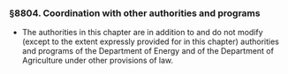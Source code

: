 ### §8804. Coordination with other authorities and programs
* The authorities in this chapter are in addition to and do not modify (except to the extent expressly provided for in this chapter) authorities and programs of the Department of Energy and of the Department of Agriculture under other provisions of law.